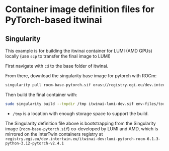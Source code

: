 # Container image definition files for PyTorch-based itwinai

## Singularity

This example is for building the itwinai container for LUMI (AMD GPUs) locally (use `scp` to transfer the final image
to LUMI)

First navigate with `cd` to the base folder of itwinai.

From there, download the singularity base image for pytorch with ROCm:

```bash
singularity pull rocm-base-pytorch.sif oras://registry.egi.eu/dev.intertwin.eu/itwinai-dev:lumi-pytorch-rocm-6.1.3-python-3.12-pytorch-v2.4.1
```

Then build the final container with:

```bash
sudo singularity build --tmpdir /tmp itwinai-lumi-dev.sif env-files/torch/rocm.def
```

- `/tmp` is a location with enough storage space to support the build.

The Singularity definition file above is bootstrapping from the Singularity image (`rocm-base-pytorch.sif`) co-developed
by LUMI and AMD, which is mirrored on the interTwin containers registry at
`registry.egi.eu/dev.intertwin.eu/itwinai-dev:lumi-pytorch-rocm-6.1.3-python-3.12-pytorch-v2.4.1`
